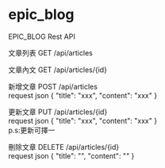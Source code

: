 # epic_blog

EPIC_BLOG Rest API

文章列表
GET /api/articles  

文章內文
GET /api/articles/{id}  

新增文章
POST /api/articles  
request json
{
  "title": "xxx",
  "content": "xxx"
}

更新文章
PUT /api/articles/{id}  
request json
{
  "title": "xxx",
  "content": "xxx"
}  
p.s:更新可擇一

刪除文章
DELETE /api/articles/{id}  
request json
{
  "title": "",
  "content": ""
}
